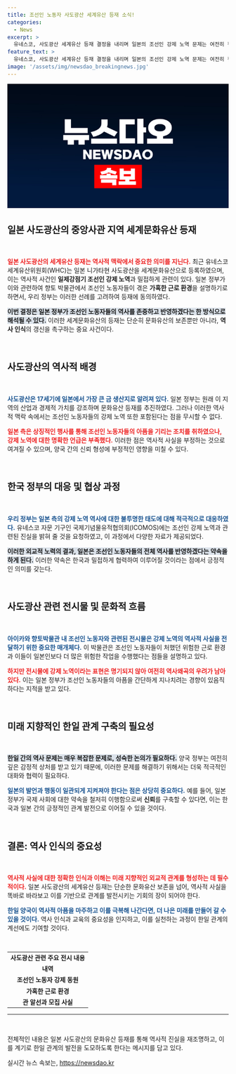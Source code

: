 ```yaml
---
title: 조선인 노동자 사도광산 세계유산 등재 소식!
categories:
  - News
excerpt: >
  유네스코, 사도광산 세계유산 등재 결정을 내리며 일본의 조선인 강제 노역 문제는 여전히 쟁점을 남겼다. 외교부, 일본 측 전시 변화 고려해 동의했지만 강제 노역 표현은 빠져 논란이 예상된다. 역사 왜곡 우려가 커지는 가운데, 일본과의 협의를 통한 진정성이 요구된다.
feature_text: >
  유네스코, 사도광산 세계유산 등재 결정을 내리며 일본의 조선인 강제 노역 문제는 여전히 쟁점을 남겼다. 외교부, 일본 측 전시 변화 고려해 동의했지만 강제 노역 표현은 빠져 논란이 예상된다. 역사 왜곡 우려가 커지는 가운데, 일본과의 협의를 통한 진정성이 요구된다.
image: '/assets/img/newsdao_breakingnews.jpg'
---
```


<p><img src="/assets/img/newsdao_breakingnews.jpg" alt="pcversion 속보" /></p>

<h2 data-ke-size="size26">일본 사도광산의 중앙사관 지역 세계문화유산 등재</h2>

<p data-ke-size="size16">&nbsp;</p> 

<p><b><span style="color: #ee2323;">일본 사도광산의 세계유산 등재는 역사적 맥락에서 중요한 의미를 지닌다.</span></b> 최근 유네스코 세계유산위원회(WHC)는 일본 니가타현 사도광산을 세계문화유산으로 등록하였으며, 이는 역사적 사건인 <strong>일제강점기 조선인 강제 노역</strong>과 밀접하게 관련이 있다. 일본 정부가 이와 관련하여 향토 박물관에서 조선인 노동자들이 겪은 <strong>가혹한 근로 환경</strong>을 설명하기로 하면서, 우리 정부는 이러한 선례를 고려하여 등재에 동의하였다. </p>

<p><b><span style="background-color: #21538527;">이번 결정은 일본 정부가 조선인 노동자들의 역사를 존중하고 반영하겠다는 한 방식으로 해석될 수 있다.</span></b> 이러한 세계문화유산의 등재는 단순히 문화유산의 보존뿐만 아니라, <strong>역사 인식</strong>의 갱신을 촉구하는 중요 사건이다. </p>

<p data-ke-size="size16">&nbsp;</p>

<h2 data-ke-size="size26">사도광산의 역사적 배경</h2>

<p data-ke-size="size16">&nbsp;</p>

<p><b><span style="color: #1a5490;">사도광산은 17세기에 일본에서 가장 큰 금 생산지로 알려져 있다.</span></b> 일본 정부는 원래 이 지역의 산업과 경제적 가치를 강조하며 문화유산 등재를 추진하였다. 그러나 이러한 역사적 맥락 속에서는 조선인 노동자들의 강제 노역 또한 포함된다는 점을 무시할 수 없다. </p>

<p><b><span style="color: #ee2323;">일본 측은 상징적인 행사를 통해 조선인 노동자들의 아픔을 기리는 조치를 취하였으나, 강제 노역에 대한 명확한 언급은 부족했다.</span></b> 이러한 점은 역사적 사실을 부정하는 것으로 여겨질 수 있으며, 양국 간의 신뢰 형성에 부정적인 영향을 미칠 수 있다. </p>

<p data-ke-size="size16">&nbsp;</p> 

<h2 data-ke-size="size26">한국 정부의 대응 및 협상 과정</h2>

<p data-ke-size="size16">&nbsp;</p>

<p><b><span style="color: #1a5490;">우리 정부는 일본 측의 강제 노역 역사에 대한 불투명한 태도에 대해 적극적으로 대응하였다.</span></b> 유네스코 자문 기구인 국제기념물유적협의회(ICOMOS)에는 조선인 강제 노역과 관련된 진실을 밝혀 줄 것을 요청하였고, 이 과정에서 다양한 자료가 제공되었다.</p>

<p><b><span style="background-color: #21538527;">이러한 외교적 노력의 결과, 일본은 조선인 노동자들의 전체 역사를 반영하겠다는 약속을 하게 된다.</span></b> 이러한 약속은 한국과 밀접하게 협력하여 이루어질 것이라는 점에서 긍정적인 의미를 갖는다. </p>

<p data-ke-size="size16">&nbsp;</p> 

<h2 data-ke-size="size26">사도광산 관련 전시물 및 문화적 흐름</h2>

<p data-ke-size="size16">&nbsp;</p> 

<p><b><span style="color: #1a5490;">아이카와 향토박물관 내 조선인 노동자와 관련된 전시물은 강제 노역의 역사적 사실을 전달하기 위한 중요한 매개체다.</span></b> 이 박물관은 조선인 노동자들이 처했던 위험한 근로 환경과 이들이 일본인보다 더 많은 위험한 작업을 수행했다는 점들을 설명하고 있다.</p>

<p><b><span style="color: #ee2323;">하지만 전시물에 강제 노역이라는 표현은 명기되지 않아 여전히 역사왜곡의 우려가 남아 있다.</span></b> 이는 일본 정부가 조선인 노동자들의 아픔을 간단하게 지나치려는 경향이 있음직하다는 지적을 받고 있다. </p>

<p data-ke-size="size16">&nbsp;</p> 

<h2 data-ke-size="size26">미래 지향적인 한일 관계 구축의 필요성</h2>

<p data-ke-size="size16">&nbsp;</p> 

<p><b><span style="background-color: #21538527;">한일 간의 역사 문제는 매우 복잡한 문제로, 성숙한 논의가 필요하다.</span></b> 양국 정부는 여전히 깊은 감정적 상처를 받고 있기 때문에, 이러한 문제를 해결하기 위해서는 더욱 적극적인 대화와 협력이 필요하다.</p>

<p><b><span style="color: #1a5490;">일본의 발언과 행동이 일관되게 지켜져야 한다는 점은 상당히 중요하다.</span></b> 예를 들어, 일본 정부가 국제 사회에 대한 약속을 철저히 이행함으로써 <strong>신뢰</strong>를 구축할 수 있다면, 이는 한국과 일본 간의 긍정적인 관계 발전으로 이어질 수 있을 것이다.</p>

<p data-ke-size="size16">&nbsp;</p>

<h2 data-ke-size="size26">결론: 역사 인식의 중요성</h2>

<p data-ke-size="size16">&nbsp;</p> 

<p><b><span style="color: #ee2323;">역사적 사실에 대한 정확한 인식과 이해는 미래 지향적인 외교적 관계를 형성하는 데 필수적이다.</span></b> 일본 사도광산의 세계유산 등재는 단순한 문화유산 보존을 넘어, 역사적 사실을 똑바로 바라보고 이를 기반으로 관계를 발전시키는 기회의 장이 되어야 한다. </p>

<p><b><span style="color: #1a5490;">한일 양국이 역사적 아픔을 마주하고 이를 극복해 나간다면, 더 나은 미래를 만들어 갈 수 있을 것이다.</span></b> 역사 인식과 교육의 중요성을 인지하고, 이를 실천하는 과정이 한일 관계의 계선에도 기여할 것이다. </p>

<p data-ke-size="size16">&nbsp;</p> 

<table>
  <tr>
    <td style="text-align: center; height: 17px;"><b>사도광산 관련 주요 전시 내용</b></td>
  </tr>
  <tr>
    <td style="text-align: center; height: 17px;"><b>내역</b></td>
  </tr>
  <tr>
    <td style="text-align: center; height: 17px;"><b>조선인 노동자 강제 동원</b></td>
  </tr>
  <tr>
    <td style="text-align: center; height: 17px;"><b>가혹한 근로 환경</b></td>
  </tr>
  <tr>
    <td style="text-align: center; height: 17px;"><b>관 알선과 모집 사실</b></td>
  </tr>
</table>

<hr> 

<p data-ke-size="size16">&nbsp;</p>

<p>전체적인 내용은 일본 사도광산의 문화유산 등재를 통해 역사적 진실을 재조명하고, 이를 계기로 한일 관계의 발전을 도모하도록 한다는 메시지를 담고 있다.</p>
실시간 뉴스 속보는, <a href="https://newsdao.kr" rel="dofollow">https://newsdao.kr</a>


